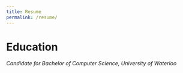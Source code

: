 ```yaml
---
title: Resume
permalink: /resume/
---
```

Education
=======
_Candidate for Bachelor of Computer Science, University of Waterloo_

